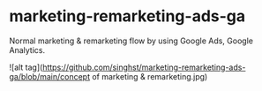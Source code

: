 # marketing-remarketing-ads-ga

Normal marketing & remarketing flow by using Google Ads, Google Analytics.

![alt tag](https://github.com/singhst/marketing-remarketing-ads-ga/blob/main/concept of marketing & remarketing.jpg)
